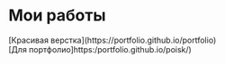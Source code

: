 <h1>Мои работы</h1>
[Красивая верстка](https://portfolio.github.io/portfolio) <br>
[Для портфолио]https:/portfolio.github.io/poisk/) 

